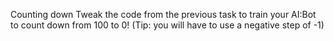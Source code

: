 Counting down
 Tweak the code from the previous task to train your AI:Bot to count down from 100 to 0! (Tip: you will have to use a negative step of -1)
